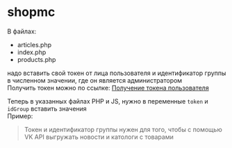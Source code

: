 # shopmc
В файлах:  
* articles.php 
* index.php 
* products.php  

надо вставить свой токен от лица пользователя и идентификатор группы в численном значении, где он является администратором  
Получить токен можно по ссылке: [Получение токена пользователя](https://oauth.vk.com/authorize?client_id=2685278&scope=notify,photos,friends,audio,video,notes,pages,docs,status,questions,offers,wall,groups,messages,notifications,stats,ads,offline&redirect_uri=http://api.vk.com/blank.html&display=page&response_type=token&callback=callbackFunc "Получение токена")

Теперь в указанных файлах PHP и JS, нужно в переменные `token` и `idGroup` вставить значения  
Пример:

  <?php
  $token = 'y3g98fuy83974uyf8j3y4f783984ufik934uf8u438rfku43f';
  $idGroup = '1';
  ?>

>Токен и идентификатор группы нужен для того, чтобы с помощью VK API выгружать новости и катологи с товарами
